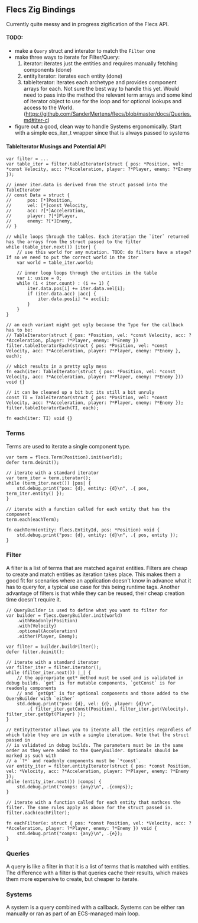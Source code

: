 ## Flecs Zig Bindings

Currently quite messy and in progress zigification of the Flecs API.

#### TODO:
- make a `Query` struct and interator to match the `Filter` one
- make three ways to iterate for Filter/Query:
    1. iterator: iterates just the entities and requires manually fetching components (done)
    2. entityIterator: iterates each entity (done)
    3. tableIterator: iterates each archetype and provides component arrays for each. Not sure the best way to handle this yet. Would need to pass into the method the relevant term arrays and some kind of iterator object to use for the loop and for optional lookups and access to the World. (https://github.com/SanderMertens/flecs/blob/master/docs/Queries.md#iter-c)
- figure out a good, clean way to handle Systems ergonomically. Start with a simple ecs_iter_t wrapper since that is always passed to systems


#### TableIterator Musings and Potential API
```zig
var filter = ...
var table_iter = filter.tableIterator(struct { pos: *Position, vel: *const Velocity, acc: ?*Acceleration, player: ?*Player, enemy: ?*Enemy });

// inner iter.data is derived from the struct passed into the TableIterator
// const Data = struct {
//      pos: [*]Position,
//      vel: [*]const Velocity,
//      acc: ?[*]Acceleration,
//      player: ?[*]Player,
//      enemy: ?[*]Enemy,
// }

// while loops through the tables. Each iteration the `iter` returned has the arrays from the struct passed to the filter
while (table_iter.next()) |iter| {
    // use this world for any mutation. TODO: do filters have a stage? If so we need to put the correct world in the iter
    var world = table_iter.world;

    // inner loop loops through the entities in the table
    var i: usize = 0;
    while (i < iter.count) : (i += 1) {
        iter.data.pos[i] += iter.data.vel[i];
        if (iter.data.acc) |acc| {
            iter.data.pos[i] *= acc[i];
        }
    }
}

// an each variant might get ugly because the Type for the callback has to be:
// TableIterator(struct { pos: *Position, vel: *const Velocity, acc: ?*Acceleration, player: ?*Player, enemy: ?*Enemy })
filter.tableIteratorEach(struct { pos: *Position, vel: *const Velocity, acc: ?*Acceleration, player: ?*Player, enemy: ?*Enemy }, each);

// which results in a pretty ugly mess
fn each(iter: TableIterator(struct { pos: *Position, vel: *const Velocity, acc: ?*Acceleration, player: ?*Player, enemy: ?*Enemy })) void {}

// it can be cleaned up a bit but its still a bit unruly
const TI = TableIterator(struct { pos: *Position, vel: *const Velocity, acc: ?*Acceleration, player: ?*Player, enemy: ?*Enemy });
filter.tableIteratorEach(TI, each);

fn each(iter: TI) void {}
```



### Terms
Terms are used to iterate a single component type.

```zig
var term = flecs.Term(Position).init(world);
defer term.deinit();

// iterate with a standard iterator
var term_iter = term.iterator();
while (term_iter.next()) |pos| {
    std.debug.print("pos: {d}, entity: {d}\n", .{ pos, term_iter.entity() });
}

// iterate with a function called for each entity that has the component
term.each(eachTerm);

fn eachTerm(entity: flecs.EntityId, pos: *Position) void {
    std.debug.print("pos: {d}, entity: {d}\n", .{ pos, entity });
}
```


### Filter
A filter is a list of terms that are matched against entities. Filters are cheap to create and match entities as iteration takes place. This makes them a good fit for scenarios where an application doesn't know in advance what it has to query for, a typical use case for this being runtime tags. Another advantage of filters is that while they can be reused, their cheap creation time doesn't require it.

```zig
// QueryBuilder is used to define what you want to filter for
var builder = flecs.QueryBuilder.init(world)
    .withReadonly(Position)
    .with(Velocity)
    .optional(Acceleration)
    .either(Player, Enemy);

var filter = builder.buildFilter();
defer filter.deinit();

// iterate with a standard iterator
var filter_iter = filter.iterator();
while (filter_iter.next()) |_| {
    // the appropriate get* method must be used and is validated in debug builds. `get` is for mutable components, `getConst` is for readonly components
    // and `getOpt` is for optional components and those added to the QueryBuilder with `either`
    std.debug.print("pos: {d}, vel: {d}, player: {d}\n",
        .{ filter_iter.getConst(Position), filter_iter.get(Velocity), filter_iter.getOpt(Player) });
}

// EntityIterator allows you to iterate all the entities regardless of which table they are in with a single iteration. Note that the struct passed in
// is validated in debug builds. The parameters must be in the same order as they were added to the QueryBuilder. Optionals should be marked as such with
// a `?*` and readonly components must be `*const`.
var entity_iter = filter.entityIterator(struct { pos: *const Position, vel: *Velocity, acc: ?*Acceleration, player: ?*Player, enemy: ?*Enemy });
while (entity_iter.next()) |comps| {
    std.debug.print("comps: {any}\n", .{comps});
}

// iterate with a function called for each entity that mathces the filter. The same rules apply as above for the struct passed in.
filter.each(eachFilter);

fn eachFilter(e: struct { pos: *const Position, vel: *Velocity, acc: ?*Acceleration, player: ?*Player, enemy: ?*Enemy }) void {
    std.debug.print("comps: {any}\n", .{e});
}
```


### Queries
A query is like a filter in that it is a list of terms that is matched with entities. The difference with a filter is that queries cache their results, which makes them more expensive to create, but cheaper to iterate.


### Systems
A system is a query combined with a callback. Systems can be either ran manually or ran as part of an ECS-managed main loop.